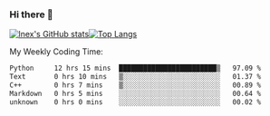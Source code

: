 ### Hi there 👋
[![lnex's GitHub stats](https://github-readme-stats.vercel.app/api?username=lnexenl&count_private=true&show_icons=true)](https://github.com/anuraghazra/github-readme-stats)[![Top Langs](https://github-readme-stats.vercel.app/api/top-langs/?username=lnexenl&layout=compact&langs_count=8&exclude_repo=32-bit-MIPS-CPU)](https://github.com/anuraghazra/github-readme-stats)

My Weekly Coding Time:
<!--START_SECTION:waka-->

```txt
Python     12 hrs 15 mins  ████████████████████████▒   97.09 %
Text       0 hrs 10 mins   ▒░░░░░░░░░░░░░░░░░░░░░░░░   01.37 %
C++        0 hrs 7 mins    ▒░░░░░░░░░░░░░░░░░░░░░░░░   00.89 %
Markdown   0 hrs 5 mins    ░░░░░░░░░░░░░░░░░░░░░░░░░   00.64 %
unknown    0 hrs 0 mins    ░░░░░░░░░░░░░░░░░░░░░░░░░   00.02 %
```

<!--END_SECTION:waka-->
